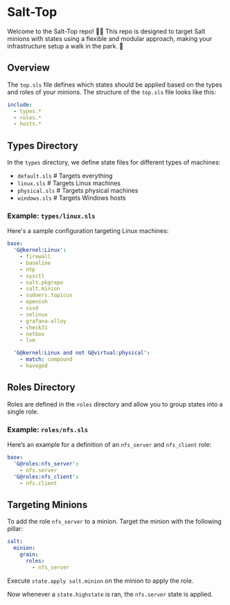 # Salt-Top

Welcome to the Salt-Top repo! 🧠💪 This repo is designed to target Salt minions 
with states using a flexible and modular approach, making your infrastructure 
setup a walk in the park. 🌳

## Overview

The `top.sls` file defines which states should be applied based on the types 
and roles of your minions. The structure of the `top.sls` file looks like this:

```yaml
include:
  - types.*
  - roles.*
  - hosts.*
```

## Types Directory

In the `types` directory, we define state files for different types of machines:

- `default.sls`  # Targets everything
- `linux.sls`    # Targets Linux machines
- `physical.sls` # Targets physical machines
- `windows.sls`  # Targets Windows hosts

### Example: `types/linux.sls`

Here's a sample configuration targeting Linux machines:

```yaml
base:
  'G@kernel:Linux':
    - firewall
    - baseline
    - ntp
    - sysctl
    - salt.pkgrepo
    - salt.minion
    - sudoers.topicus
    - openssh
    - sssd
    - selinux
    - grafana-alloy
    - check31
    - netbox
    - lvm

  'G@kernel:Linux and not G@virtual:physical':
    - match: compound
    - haveged
```

## Roles Directory

Roles are defined in the `roles` directory and allow you to group states into
a single role.

### Example: `roles/nfs.sls`

Here’s an example for a definition of an `nfs_server` and `nfs_client` role:

```yaml
base:
  'G@roles:nfs_server':
    - nfs.server
  'G@roles:nfs_client':
    - nfs.client
```

## Targeting Minions

To add the role `nfs_server` to a minion. Target the minion with the following
pillar:
```yaml
salt:
  minion:
    grain:
      roles:
        - nfs_server 
```

Execute `state.apply salt.minion` on the minion to apply the role.

Now whenever a `state.highstate` is ran, the `nfs.server` state is applied.

